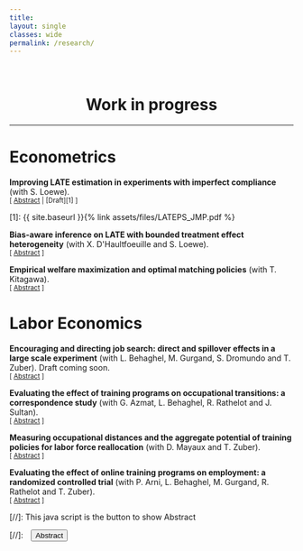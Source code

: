 ```yaml
---
title: 
layout: single
classes: wide
permalink: /research/
---
```

<br/> 

<!-- Google Tag Manager (noscript) -->
<noscript><iframe src="https://www.googletagmanager.com/ns.html?id=GTM-PNS829G"
height="0" width="0" style="display:none;visibility:hidden"></iframe></noscript>
<!-- End Google Tag Manager (noscript) -->

# <center> Work in progress </center>
- - -

# Econometrics 

**Improving LATE estimation in experiments with imperfect compliance** (with S. Loewe). <br/>
<small>[ <a href="#/" onclick="visib('improve-late')">Abstract</a> | [Draft][1] ]  </small>

<div id="improve-late" style="display: none; text-align: justify; line-height: 1.2" ><small>
Experiments with imperfect compliance are ubiquitous in applied economics and policy evaluation. Estimation of causal effects in such setting relies on an Instrumental Variable (IV) strategy, which can often yield imprecise and thus possibly uninformative inference when compliance rates are low. We tackle this issue by proposing a Test-and-Select estimator that exploits covariate information to restrict estimation to a subpopulation with non-zero compliance. We derive the asymptotic properties of our proposed estimator under standard and weak-IV-like asymptotics, and study its finite sample properties in Monte-Carlo simulations. We clarify under which conditions it dominates the usual 2SLS estimator in terms of precision. Under an assumption on the degree of treatment effect heterogeneity, our estimator remains first-order unbiased with respect to the Local Average Treatment Effect (LATE) estimand, setting it apart from alternatives in the burgeoning literature on the use of covariates to improve the precision of IV estimators. This robustness to treatment effect heterogeneity is illustrated using Monte-Carlo simulations and an application to a large-scale experiment on job search counseling. Our proposal therefore provides an alternative to applied economists seeking an improvement in precision while keeping an estimator more tightly linked to the original LATE estimand.
</small><br><br/></div>
[1]: {{ site.baseurl }}{% link assets/files/LATEPS_JMP.pdf %}

**Bias-aware inference on LATE with bounded treatment effect heterogeneity** (with X. D'Haultfoeuille and S. Loewe). <br/>
<small>[ <a href="#/" onclick="visib('bias-aware-late')">Abstract</a> ] </small>

<div id="bias-aware-late" style="display: none; text-align: justify; line-height: 1.2" ><small>
As a follow-up research project, this work consider the setting studied in Hazard and Löwe (2022, see above) under the milder restriction of bounded treatment effect heterogeneity. We consider the use of bias-aware inference techniques, that have received a renewed attention in the recent econometric literature on treatment effect estimation. In the case of LATE estimation with heterogeneous first-stages across groups defined by covariates, our assumption of bounded treatment effect heterogeneity yields a set of restrictions on the relationship between the Intention-to-Treat (ITT) and the first-stage statistics within each group. We (i) derive the worst-case bias of an Anderson-Rubin statistic in this framework, (ii) propose a procedure to create bias-aware Confidence Intervals (CIs) for the LATE by (repeated) test inversion, and (iii) study the properties of the resulting CIs compared to standard inferential procedures.
</small><br><br/></div>


**Empirical welfare maximization and optimal matching policies** (with T. Kitagawa). <br/>
<small>[ <a href="#/" onclick="visib('EWM-opt-match')">Abstract</a> ] </small>

<div id="EWM-opt-match" style="display: none; text-align: justify; line-height: 1.2" ><small>
Suppose a policy maker has to choose (based on quasi-experimental data) how to match two types of individuals (e.g., job seekers and caseworkers, students and teachers etc.) to maximize a given measure of output (job finding rate, grades etc.). Following the empirical welfare maximization principle, a feasible decision rule could be to implement the allocation that would yield the highest possible output as estimated from the sample. How well would perform such a decision rule compared to the actual optimal allocation? Earlier work by T. Kitagawa and A. Tetenov (2018) have already derive finite sample guarantees on the performance of such rules for the choice of a binary treatment --- but not for the choice of an entire matching policy, as is the goal of this project. Building on the optimal transport literature, we aim at deriving such bounds in this particular setting.
</small><br><br/></div>

# Labor Economics 

**Encouraging and directing job search: direct and spillover effects in a large scale experiment** (with L. Behaghel, M. Gurgand, S. Dromundo and T. Zuber). Draft coming soon.<br/>
<small>[ <a href="#/" onclick="visib('lbb-job-search')">Abstract</a> ] </small>

<div id="lbb-job-search" style="display: none; text-align: justify; line-height: 1.2" ><small>
We analyze the employment effects of directing job seekers' applications towards establishments likely to recruit, building upon an existing Internet platform developed by the French public employment service. Our two-sided randomization design, with about 1.2 million job seekers and 100,000 establishments, allows us to precisely measure the activation and redirection effects of the recommender system at hand. Indeed, aside from the overall effect on employment of our intervention --- a 2\% increase in job finding rates for women, who appear to be more activated by our treatment --- part of our design aimed at reallocating the workforce from slack to tight markets in order to reduce the occupational mismatch. Drawing on the recent literature on the econometrics of interference effects, we estimate that by redirecting the search effort of some job seekers outside their initial job market, we reduced congestion (on the job seekers' side) in slack markets. This effect is partly offset by the increased competition in initially tight markets, yet the magnitude of such congestion suggest a net gain from our reorientation intervention.
</small><br><br/></div>


**Evaluating the effect of training programs on occupational transitions: a correspondence study** (with G. Azmat, L. Behaghel, R. Rathelot and J. Sultan).<br/>
<small>[ <a href="#/" onclick="visib('CS-study-training')">Abstract</a> ] </small>

<div id="CS-study-training" style="display: none; text-align: justify; line-height: 1.2" ><small>
To which extent can short and/or long training programs help in moving from slack to tight labor markets? In order to answer this question, we send to firms fake CVs where we manipulate the occupation the applicant used to work in, and the type of training s/he has received related to the occupation firms are hiring in. Preliminary results are encouraging, showing contrasts between the different versions of the CVs tested. We plan on studying the heterogeneity of the effect of training programs on callback rates depending on labor market tightness, and relate it to the theoretical predictions of a search and matching model of the labor market.
</small><br><br/></div>


**Measuring occupational distances and the aggregate potential of training policies for labor force reallocation** (with D. Mayaux and T. Zuber).<br/>
<small>[ <a href="#/" onclick="visib('occ-distance-training')">Abstract</a> ] </small>

<div id="occ-distance-training" style="display: none; text-align: justify; line-height: 1.2" ><small>
How related are different jobs in terms of skills? To what extent training programs allow to move across jobs that differ in skills, and to what extent can this reduce the ``mismatch'' unemployment --- i.e., the unemployment due to unbalances in labor demand vs. supply across occupations? The existing literature often answered the first question based on expert knowledge and existing job classification systems (O*NET, ROME classification in France etc.). Instead, we propose to build new measures of skill proximity across jobs based on job descriptions from vacancy data --- using state-of-the-art Natural Language Processing (NLP) techniques. Making use of the skill distance measure produced, we describe the labor supply reallocations associated with the use of training programs by french job seekers --- using comprehensive administrative data on unemployment spells, training use and employer-employee data. Comparing such occupational transitions in relationship with labor market tightness measures, we aim to assess the extent to which public funded training programs contribute to the reduction of mismatch unemployment.
</small><br><br/></div>


**Evaluating the effect of online training programs on employment: a randomized controlled trial** (with P. Arni, L. Behaghel, M. Gurgand, R. Rathelot and T. Zuber).<br/>
<small>[ <a href="#/" onclick="visib('RCT-foad')">Abstract</a> ] </small>

<div id="RCT-foad" style="display: none; text-align: justify; line-height: 1.2" ><small>
Training programs are famously difficult to evaluate in controlled experiments due to the absence of effective and ethical encouragement devices to increase training take-up rates. In this project, we collaborate with the French Public Employment Services (PES) in order to try various encouragement designs to increase the use of online training programs --- that have been massively developed in the wake of the Covid pandemic. In order to maximize statistical power, we design our questionnaires with the aim to identify sub-populations that are more likely to comply to our encouragement --- that is a combination of some information disclosure on tightness across neighboring labor markets and a decrease of the administrative burden associated to training inscription procedures.
</small><br><br/></div>

[//]: This java script is the button to show Abstract
<script>
 function visib(id) {
  var x = document.getElementById(id);
  if (x.style.display === "block") {
    x.style.display = "none";
  } else {
    x.style.display = "block";
  }
}
</script>

[//]:&emsp;<button onclick="visib('polariz')" class="btn btn--inverse btn--small">Abstract</button>
